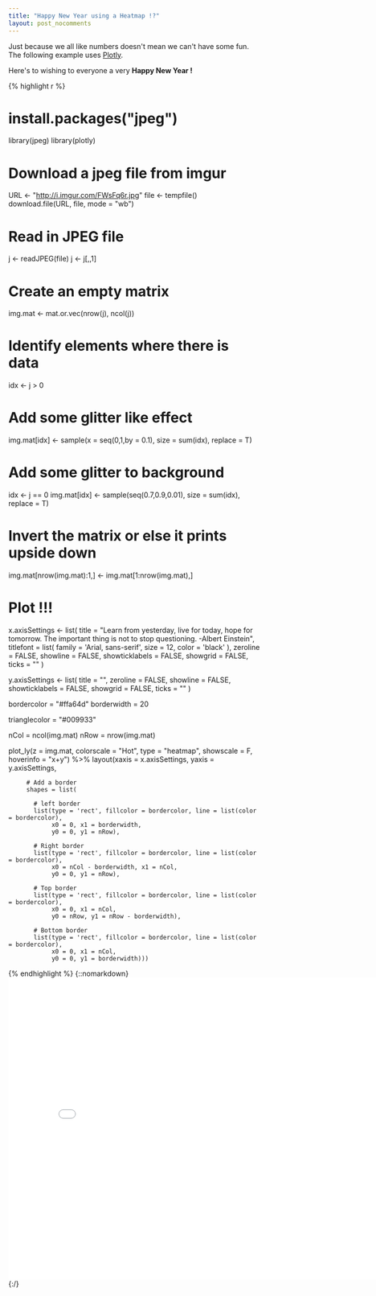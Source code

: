 ```yaml
---
title: "Happy New Year using a Heatmap !?"
layout: post_nocomments
---
```


Just because we all like numbers doesn't mean we can't have some fun. The following example uses [Plotly](https://plot.ly/r/).

Here's to wishing to everyone a very **Happy New Year !**


{% highlight r %}
# install.packages("jpeg") 

library(jpeg)
library(plotly)

# Download a jpeg file from imgur
URL <- "http://i.imgur.com/FWsFq6r.jpg"
file <- tempfile()
download.file(URL, file, mode = "wb")

# Read in JPEG file
j <- readJPEG(file)
j <- j[,,1]

# Create an empty matrix
img.mat <-  mat.or.vec(nrow(j), ncol(j))

# Identify elements where there is data
idx <- j > 0

# Add some glitter like effect
img.mat[idx] <-  sample(x = seq(0,1,by = 0.1), size = sum(idx), replace = T)

# Add some glitter to background
idx <-  j == 0
img.mat[idx] <-  sample(seq(0.7,0.9,0.01), size = sum(idx), replace = T)

# Invert the matrix or else it prints upside down
img.mat[nrow(img.mat):1,] <- img.mat[1:nrow(img.mat),]

# Plot !!!
x.axisSettings <- list(
  title = "Learn from yesterday, live for today, hope for tomorrow. The important thing is not to stop questioning. -Albert Einstein",
  titlefont = list(
    family = 'Arial, sans-serif',
    size = 12,
    color = 'black'
  ),
  zeroline = FALSE,
  showline = FALSE,
  showticklabels = FALSE,
  showgrid = FALSE,
  ticks = ""
)

y.axisSettings <- list(
  title = "",
  zeroline = FALSE,
  showline = FALSE,
  showticklabels = FALSE,
  showgrid = FALSE,
  ticks = ""
)


bordercolor = "#ffa64d"
borderwidth = 20

trianglecolor = "#009933"

nCol = ncol(img.mat)
nRow = nrow(img.mat)

plot_ly(z = img.mat, colorscale = "Hot", type = "heatmap", showscale = F, hoverinfo = "x+y") %>%
  layout(xaxis = x.axisSettings,
         yaxis = y.axisSettings,

         # Add a border
         shapes = list(

           # left border
           list(type = 'rect', fillcolor = bordercolor, line = list(color = bordercolor),
                x0 = 0, x1 = borderwidth,
                y0 = 0, y1 = nRow),

           # Right border
           list(type = 'rect', fillcolor = bordercolor, line = list(color = bordercolor),
                x0 = nCol - borderwidth, x1 = nCol,
                y0 = 0, y1 = nRow),

           # Top border
           list(type = 'rect', fillcolor = bordercolor, line = list(color = bordercolor),
                x0 = 0, x1 = nCol,
                y0 = nRow, y1 = nRow - borderwidth),

           # Bottom border
           list(type = 'rect', fillcolor = bordercolor, line = list(color = bordercolor),
                x0 = 0, x1 = nCol,
                y0 = 0, y1 = borderwidth)))
{% endhighlight %}
{::nomarkdown}<embed src = "/assets/figures/HappyNewYear/HappyNewYear.html" height = 600px width = 800px />{:/}
